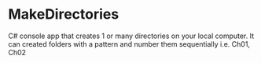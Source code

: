 # MakeDirectories
 C# console app that creates 1 or many directories on your local computer. It can created folders with a pattern and number them sequentially i.e. Ch01, Ch02
